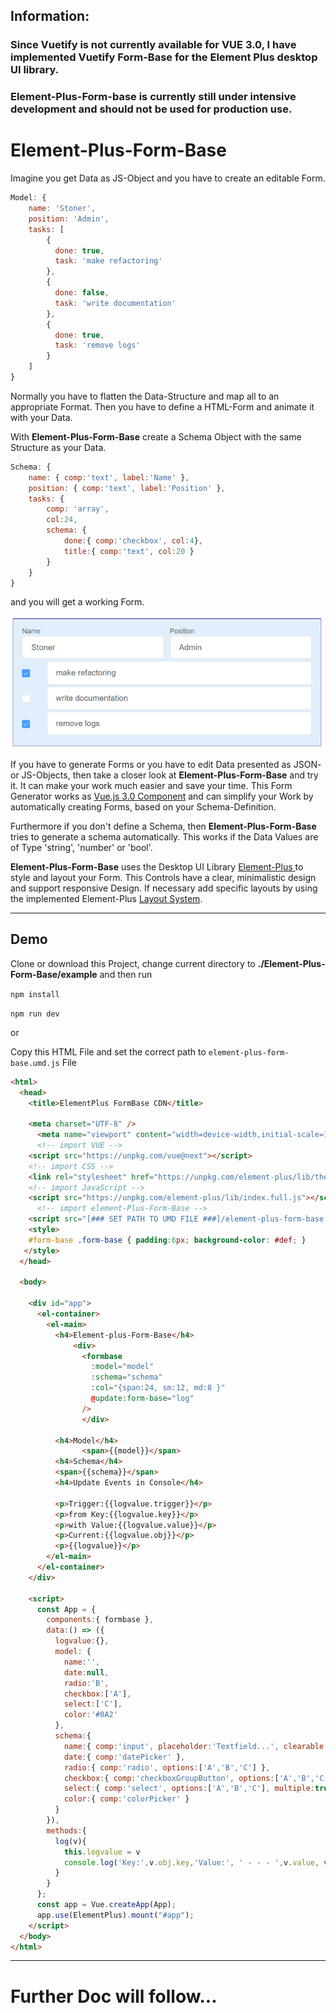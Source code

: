 ##  **Information:**

### Since Vuetify is not currently available for VUE 3.0, I have implemented Vuetify Form-Base for the Element Plus desktop UI library. 
### Element-Plus-Form-base is currently still under intensive development and should not be used for production use.


# Element-Plus-Form-Base


Imagine you get Data as JS-Object and you have to create an editable Form.

```javascript
Model: {
	name: 'Stoner',
	position: 'Admin',
	tasks: [
		{ 
		  done: true,
		  task: 'make refactoring' 
		},
		{ 
		  done: false,
		  task: 'write documentation'  
		},
		{ 
		  done: true,
		  task: 'remove logs'  
		}        
	]        
}
```

Normally you have to flatten the Data-Structure and map all to an appropriate Format. Then you have to define a HTML-Form and animate it with your Data. 

With **Element-Plus-Form-Base** create a Schema Object with the same Structure as your Data.

```javascript
Schema: {
	name: { comp:'text', label:'Name' },
	position: { comp:'text', label:'Position' },
	tasks: { 
		comp: 'array',
		col:24,
		schema: { 
			done:{ comp:'checkbox', col:4}, 
			title:{ comp:'text', col:20 }
		} 
	}
}  
```

and you will get a working Form. 

![Form](./images/array-schema.PNG)

If you have to generate Forms or you have to edit Data presented as JSON- or JS-Objects, then take a closer look at **Element-Plus-Form-Base** and try it. It can make your work much easier and save your time. This Form Generator works as [Vue.js 3.0 Component](https://vuejs.org/) and can simplify your Work by automatically creating Forms, based on your Schema-Definition. 

Furthermore if you don't define a Schema, then **Element-Plus-Form-Base** tries to generate a schema automatically. This works if the Data Values are of Type 'string', 'number' or 'bool'.

**Element-Plus-Form-Base** uses the Desktop UI Library [Element-Plus ](https://element-plus.org/#/en-US/) to style and layout your Form. This Controls have a clear, minimalistic design and support responsive Design. If necessary add specific layouts by using the implemented Element-Plus [Layout System](https://element-plus.org/#/en-US/component/layout/).

---
## Demo

Clone or download this Project, change current directory to **./Element-Plus-Form-Base/example**  and then run

`npm install`

`npm run dev`

or 

Copy this HTML File and set the correct path to `element-plus-form-base.umd.js` File 
```HTML
<html>
  <head>
    <title>ElementPlus FormBase CDN</title>
    
    <meta charset="UTF-8" />
	  <meta name="viewport" content="width=device-width,initial-scale=1.0"> 
	  <!-- import VUE -->
    <script src="https://unpkg.com/vue@next"></script>
    <!-- import CSS -->
    <link rel="stylesheet" href="https://unpkg.com/element-plus/lib/theme-chalk/index.css">
    <!-- import JavaScript -->
    <script src="https://unpkg.com/element-plus/lib/index.full.js"></script>
	  <!-- import element-Plus-Form-Base -->
    <script src="[### SET PATH TO UMD FILE ###]/element-plus-form-base.umd.js"></script>
	<style>
	#form-base .form-base { padding:6px; background-color: #def; }
   </style>
  </head>
  
  <body>
    
	<div id="app">
	  <el-container>
		<el-main>
		  <h4>Element-plus-Form-Base</h4>
			  <div>
				<formbase 
				  :model="model" 
				  :schema="schema" 
				  :col="{span:24, sm:12, md:8 }" 
				  @update:form-base="log" 
				/>
				</div>	
			
		  <h4>Model</h4>
				<span>{{model}}</span>
		  <h4>Schema</h4>
		  <span>{{schema}}</span>
		  <h4>Update Events in Console</h4>
		  
		  <p>Trigger:{{logvalue.trigger}}</p>
		  <p>from Key:{{logvalue.key}}</p>
		  <p>with Value:{{logvalue.value}}</p>
		  <p>Current:{{logvalue.obj}}</p>
		  <p>{{logvalue}}</p>
		</el-main>
	  </el-container>
    </div>
	
    <script>
      const App = {
        components:{ formbase },
        data:() => ({
		  logvalue:{},
          model: {
            name:'',
            date:null,				
            radio:'B',
			checkbox:['A'],
			select:['C'],
            color:'#0A2'				
          },
          schema:{
            name:{ comp:'input', placeholder:'Textfield...', clearable:true },
            date:{ comp:'datePicker' },
            radio:{ comp:'radio', options:['A','B','C'] },
            checkbox:{ comp:'checkboxGroupButton', options:['A','B','C'] },
            select:{ comp:'select', options:['A','B','C'], multiple:true },
            color:{ comp:'colorPicker' }
          }
        }),
        methods:{
          log(v){
			this.logvalue = v
            console.log('Key:',v.obj.key,'Value:', ' - - - ',v.value, v)
          }
        }
      };
      const app = Vue.createApp(App);
      app.use(ElementPlus).mount("#app");
    </script>
  </body>
</html>
```


---


# Further Doc will follow...
